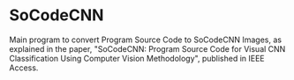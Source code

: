 # SoCodeCNN
Main program to convert Program Source Code to SoCodeCNN Images, as explained in the paper, "SoCodeCNN: Program Source Code for Visual CNN Classification Using Computer Vision Methodology", published in IEEE Access.
